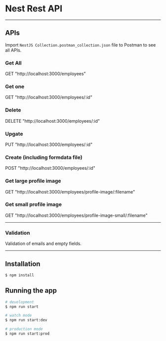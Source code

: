 # Nest Rest API

---

## APIs
Import `NestJS Collection.postman_collection.json` file to Postman to see all APIs.  

### Get All
GET "http://localhost:3000/employees"

### Get one
GET "http://localhost:3000/employees/:id"

### Delete
DELETE "http://localhost:3000/employees/:id"

### Upgate
PUT "http://localhost:3000/employees/:id"

### Create (including formdata file)
POST "http://localhost:3000/employees/:id"

### Get large profile image
GET "http://localhost:3000/employees/profile-image/:filename"

### Get small profile image
GET "http://localhost:3000/employees/profile-image-small/:filename"

---

### Validation
Validation of emails and empty fields.

---

## Installation

```bash
$ npm install
```

## Running the app

```bash
# development
$ npm run start

# watch mode
$ npm run start:dev

# production mode
$ npm run start:prod
```
